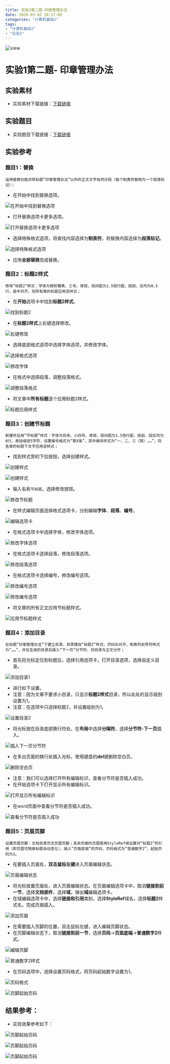 ```yaml
---
title: 实验1第二题-印章管理办法
date: 2020-03-02 18:17:09
categories: "计算机基础2"
tags:
- "计算机基础2"
- "实验1"
---
```


![view](http://q79y7qpzm.bkt.clouddn.com/blog_picgo/实验1第二题-view.jpg)

<!--more-->
# 实验1第二题- 印章管理办法

## 实验素材

- 实验素材下载链接：[下载链接](/download/实验1第二题素材.docx)

## 实验题目

- 实验题目下载链接：[下载链接](/download/实验1第二题题目.docx)

## 实验参考

### 题目1：替换

`运用替换功能对除标题“印章管理办法”以外的正文文字自然分段（每个制表符替换为一个段落标记）；`

- 在开始中找到替换选项。

![在开始中找到替换选项](http://q79y7qpzm.bkt.clouddn.com/blog_picgo/实验1第二题-开始里找到替换.png)

- 打开替换选项卡更多选项。

![打开替换选项卡更多选项](http://q79y7qpzm.bkt.clouddn.com/blog_picgo/实验1第二题-打开替换选项卡.png)

- 选择特殊格式选项，将查找内容选择为**制表符**，将替换内容选择为**段落标记**。

![选择特殊格式选项](http://q79y7qpzm.bkt.clouddn.com/blog_picgo/实验1第二题-特殊字符选项卡.png)

- 应用**全部替换**完成替换。

### 题目2：标题2样式

`修改“标题2”样式：字体为微软雅黑、三号、常规，段间距为1.5倍行距，段前、后均为0.5行，居中对齐，将所有章的标题应用该样式；`

- 在**开始**选项卡中找到**标题2样式**。

![找到标题2](http://q79y7qpzm.bkt.clouddn.com/blog_picgo/实验1第二题-找到标题2.png)

- 在**标题2样式**上右键选择修改。

![右键修改](http://q79y7qpzm.bkt.clouddn.com/blog_picgo/实验1第二题-右键点击修改.png)

- 选择底部格式选项中选择字体选项，并修改字体。

![选择格式选项](http://q79y7qpzm.bkt.clouddn.com/blog_picgo/实验1第二题-字体段落调整.png)

![修改字体](http://q79y7qpzm.bkt.clouddn.com/blog_picgo/实验1第二题-字体设置.png)

- 在格式中选择段落，调整段落格式。

![调整段落格式](http://q79y7qpzm.bkt.clouddn.com/blog_picgo/实验1第二题-段落设置.png)

- 将文章中**所有标题**逐个应用标题2样式。

![标题应用样式](http://q79y7qpzm.bkt.clouddn.com/blog_picgo/实验1第二题-选中应用样式.png)

### 题目3：创建节标题

`新建并应用“节标题”样式：字体为仿宋、小四号、常规，段间距为1.5倍行距，段前、段后均为0行，悬挂缩进5字符，设置编号格式为“第X条”，其中编号样式为“一、二、三（简）……”，将各章的标题下文字应用该样式；`

- 找到样式旁的下拉按钮，选择创建样式。

![创建样式](http://q79y7qpzm.bkt.clouddn.com/blog_picgo/实验1第二题-创建样式1.png)

![创建样式](http://q79y7qpzm.bkt.clouddn.com/blog_picgo/实验1第二题-创建样式2.png)

- 输入名称`节标题`，选择修改按钮。

![修改节标题](http://q79y7qpzm.bkt.clouddn.com/blog_picgo/实验1第二题-创建样式3.png)

- 在样式编辑页面选择格式选项卡，分别编辑**字体**、**段落**、**编号**。

![编辑选项卡](http://q79y7qpzm.bkt.clouddn.com/blog_picgo/实验1第二题-创建样式4.png)

- 在格式选项卡中选择字体，修改字体选项。

![修改字体选项](http://q79y7qpzm.bkt.clouddn.com/blog_picgo/实验1第二题-创建样式5字体.png)

- 在格式选项卡选择段落，修改段落选项。

![修改段落选项](http://q79y7qpzm.bkt.clouddn.com/blog_picgo/实验1第二题-创建样式5段落.png)

- 在格式选项卡选择编号，修改编号选项。

![修改编号选项](http://q79y7qpzm.bkt.clouddn.com/blog_picgo/实验1第二题-创建样式6编号.png)

![修改编号选项](http://q79y7qpzm.bkt.clouddn.com/blog_picgo/实验1第二题-创建样式7编号.png)

- 将文章的所有正文应用节标题样式。

![应用节标题样式](http://q79y7qpzm.bkt.clouddn.com/blog_picgo/实验1第二题-应用节标题.png)

### 题目4：添加目录

`在标题“印章管理办法”下建立目录，目录建自“标题2”样式，页码右对齐，制表符前导符样式为“……”，并在生成的目录后插入“下一页”分节符，将目录与正文分开；`

- 首先将光标定位到标题后，选择引用选项卡，打开目录选项，选择自定义目录。

![添加目录1](http://q79y7qpzm.bkt.clouddn.com/blog_picgo/实验1第二题-目录1.png)

- 进行如下设置。
- 注意：因为文章不要求小目录，只显示**标题2样式**目录，所以此处的显示级别设置为1。
- 注意：在选项中只选择标题2，并设置级别为1。

![设置目录2](http://q79y7qpzm.bkt.clouddn.com/blog_picgo/实验1第二题-目录2.png)

- 将光标放在目录底部换行符处，在**布局**中选择**分隔符**，选择**分节符-下一页**插入。

![插入下一页分节符](http://q79y7qpzm.bkt.clouddn.com/blog_picgo/实验1第二题-分节符下一页.png)

- 在多出页面的换行处插入光标，使用键盘的**del**键删除空白页。

![删除空白页](http://q79y7qpzm.bkt.clouddn.com/blog_picgo/实验1第二题-删除空白页.png)

- 注意：我们可以选择打开所有编辑标识，查看分节符是否插入成功。
- 在开始选项卡下打开显示所有编辑标识。

![打开显示所有编辑标识](http://q79y7qpzm.bkt.clouddn.com/blog_picgo/实验1第二题-显示所有编辑标识.png)

- 在word页面中查看分节符是否插入成功。

![查看分节符是否插入成功](http://q79y7qpzm.bkt.clouddn.com/blog_picgo/实验1第二题-分节符插入成功.png)

### 题目5：页眉页脚

`设置页眉页脚：文档目录页无页眉页脚；其余页面的页眉使用StyleRef域设置对“标题2”的引用（即页眉可随章标题自动变化），插入“页面底端”的页码、页码格式为“普通数字2”，起始页码为1。`

- 在要插入页眉处，**双击鼠标左键**进入页眉编辑状态。

![页眉编辑状态](http://q79y7qpzm.bkt.clouddn.com/blog_picgo/实验1第二题-进入编辑页眉状态.png)

- 将光标放置页眉处，进入页眉编辑状态。在页眉编辑选项卡中，取消**链接到前一节**，选择**文档部件**，选择**域**，弹出**域**编辑选项卡。
- 在域编辑选项卡中，选择**链接和引用**类别，选择**StyleRef**域名，选择**标题2**样式名，完成页眉插入。

![添加页眉](http://q79y7qpzm.bkt.clouddn.com/blog_picgo/实验1第二题-添加页眉2.png)

- 在需要插入页脚的位置，双击鼠标左键，进入编辑页脚状态。
- 在页脚编辑状态下，取消**链接到前一节**，选择**页码**->**页面底端**->**普通数字2**样式。

![编辑页脚](http://q79y7qpzm.bkt.clouddn.com/blog_picgo/实验1第二题-页脚编辑1.png)

![普通数字2样式](http://q79y7qpzm.bkt.clouddn.com/blog_picgo/实验1第二题-页脚普通数字2格式.png)

- 在页码选项中，选择设置页码格式，将页码起始数字设置为1。

![页码格式](http://q79y7qpzm.bkt.clouddn.com/blog_picgo/实验1第二题-页脚页码格式.png)

![页脚起始页码](http://q79y7qpzm.bkt.clouddn.com/blog_picgo/实验1第二题-页脚起始页码1.png)

## 结果参考：

- 实验效果参考如下：



![页脚起始页码](http://q79y7qpzm.bkt.clouddn.com/blog_picgo/实验1第二题-效果1.png)

![页脚起始页码](http://q79y7qpzm.bkt.clouddn.com/blog_picgo/实验1第二题-效果2.png)

![页脚起始页码](http://q79y7qpzm.bkt.clouddn.com/blog_picgo/实验1第二题-效果3.png)